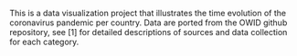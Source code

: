 This is a data visualization project that illustrates the time evolution of the coronavirus pandemic per country.
Data are ported from the OWID github repository, see [1] for detailed descriptions of sources and data collection for each category.
